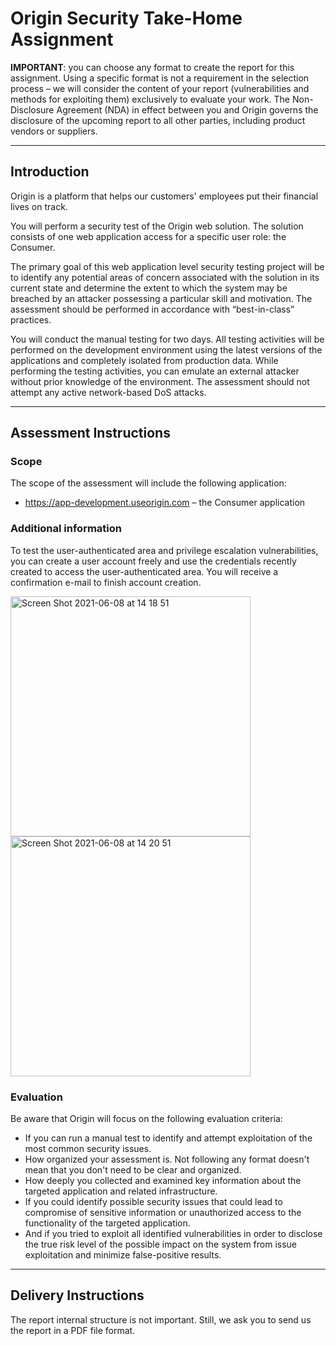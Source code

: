 # Origin Security Take-Home Assignment

**IMPORTANT**: you can choose any format to create the report for this assignment. Using a specific format is not a requirement in the selection process – we will consider the content of your report (vulnerabilities and methods for exploiting them) exclusively to evaluate your work. The Non-Disclosure Agreement (NDA) in effect between you and Origin governs the disclosure of the upcoming report to all other parties, including product vendors or suppliers.

---

## Introduction

Origin is a platform that helps our customers' employees put their financial lives on track.

You will perform a security test of the Origin web solution. The solution consists of one web application access for a specific user role: the Consumer.

The primary goal of this web application level security testing project will be to identify any potential areas of concern associated with the solution in its current state and determine the extent to which the system may be breached by an attacker possessing a particular skill and motivation. The assessment should be performed in accordance with “best-in-class” practices.

You will conduct the manual testing for two days. All testing activities will be performed on the development environment using the latest versions of the applications and completely isolated from production data. While performing the testing activities, you can emulate an external attacker without prior knowledge of the environment. The assessment should not attempt any active network-based DoS attacks.

---

## Assessment Instructions

### Scope

The scope of the assessment will include the following application:

- https://app-development.useorigin.com – the Consumer application

### Additional information

To test the user-authenticated area and privilege escalation vulnerabilities, you can create a user account freely and use the credentials recently created to access the user-authenticated area. You will receive a confirmation e-mail to finish account creation.

<img width="384" alt="Screen Shot 2021-06-08 at 14 18 51" src="https://user-images.githubusercontent.com/12042257/121230927-2cdf8e80-c866-11eb-9185-015214792748.png"> <img width="384" alt="Screen Shot 2021-06-08 at 14 20 51" src="https://user-images.githubusercontent.com/12042257/121230971-3963e700-c866-11eb-9069-6cdf46c5095b.png">

### Evaluation

Be aware that Origin will focus on the following evaluation criteria:

- If you can run a manual test to identify and attempt exploitation of the most common security issues.
- How organized your assessment is. Not following any format doesn't mean that you don't need to be clear and organized.
- How deeply you collected and examined key information about the targeted application and related infrastructure.
- If you could identify possible security issues that could lead to compromise of sensitive information or unauthorized access to the functionality of the targeted application.
- And if you tried to exploit all identified vulnerabilities in order to disclose the true risk level of the possible impact on the system from issue exploitation and minimize false-positive results.

---

## Delivery Instructions

The report internal structure is not important. Still, we ask you to send us the report in a PDF file format.
